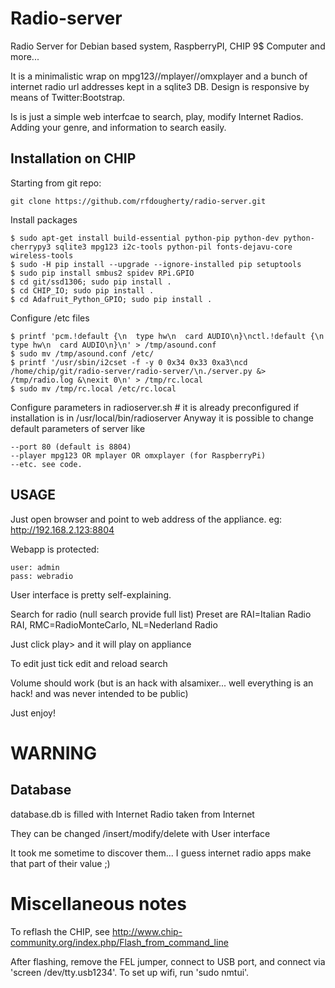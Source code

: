 # Radio-server

Radio Server for Debian based system, RaspberryPI, CHIP 9$ Computer and more... 

It is a minimalistic wrap on mpg123//mplayer//omxplayer and a bunch of internet radio url addresses kept in a sqlite3 DB. Design is responsive by means of Twitter:Bootstrap.

Is is just a simple web interfcae to search, play, modify Internet Radios. Adding your genre, and information to search easily.


## Installation on CHIP

Starting from git repo:

	git clone https://github.com/rfdougherty/radio-server.git

Install packages

	$ sudo apt-get install build-essential python-pip python-dev python-cherrypy3 sqlite3 mpg123 i2c-tools python-pil fonts-dejavu-core wireless-tools
	$ sudo -H pip install --upgrade --ignore-installed pip setuptools
	$ sudo pip install smbus2 spidev RPi.GPIO
	$ cd git/ssd1306; sudo pip install .
	$ cd CHIP_IO; sudo pip install .
	$ cd Adafruit_Python_GPIO; sudo pip install .
	
Configure /etc files
        
	$ printf 'pcm.!default {\n  type hw\n  card AUDIO\n}\nctl.!default {\n  type hw\n  card AUDIO\n}\n' > /tmp/asound.conf
	$ sudo mv /tmp/asound.conf /etc/
	$ printf '/usr/sbin/i2cset -f -y 0 0x34 0x33 0xa3\ncd /home/chip/git/radio-server/radio-server/\n./server.py &> /tmp/radio.log &\nexit 0\n' > /tmp/rc.local
	$ sudo mv /tmp/rc.local /etc/rc.local
	
Configure parameters in radioserver.sh # it is already preconfigured if installation is in /usr/local/bin/radioserver
Anyway it is possible to change default parameters of server like

	--port 80 (default is 8804)
	--player mpg123 OR mplayer OR omxplayer (for RaspberryPi)
	--etc. see code. 

## USAGE

Just open browser and point to web address of the appliance.
	eg: http://192.168.2.123:8804

Webapp is protected:

	user: admin
	pass: webradio

User interface is pretty self-explaining.

Search for radio (null search provide full list)
Preset are 
	RAI=Italian Radio RAI, RMC=RadioMonteCarlo, NL=Nederland Radio

Just click play> and it will play on appliance

To edit just tick edit and reload search

Volume should work (but is an hack with alsamixer... well everything is an hack! and was never intended to be public)

Just enjoy!


# WARNING 

## Database
database.db is filled with Internet Radio taken from Internet

They can be changed /insert/modify/delete with User interface

It took me sometime to discover them... I guess internet radio apps make that part of their value ;)

# Miscellaneous notes 

To reflash the CHIP, see http://www.chip-community.org/index.php/Flash_from_command_line

After flashing, remove the FEL jumper, connect to USB port, and connect via 'screen /dev/tty.usb1234'. To set up wifi, run 'sudo nmtui'.

